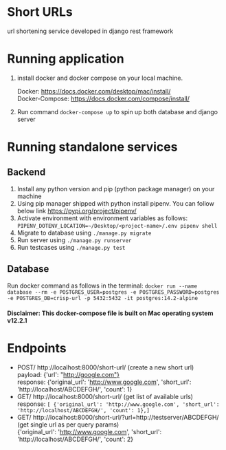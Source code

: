 # Short URLs
url shortening service developed in django rest framework

# Running application
1. install docker and docker compose on your local machine.

    Docker: https://docs.docker.com/desktop/mac/install/ <br>
    Docker-Compose: https://docs.docker.com/compose/install/
2. Run command `docker-compose up` to spin up both database and django server

# Running standalone services
## Backend
1. Install any python version and pip (python package manager) on your machine 
2. Using pip manager shipped with python install pipenv. You can follow below link https://pypi.org/project/pipenv/
3. Activate environment with environment variables as follows: `PIPENV_DOTENV_LOCATION=~/Desktop/<project-name>/.env pipenv shell`
4. Migrate to database using `./manage.py migrate`
5. Run server using `./manage.py runserver`
6. Run testcases using `./manage.py test`

## Database
Run docker command as follows in the terminal: 
`docker run --name database --rm -e POSTGRES_USER=postgres -e POSTGRES_PASSWORD=postgres -e POSTGRES_DB=crisp-url -p 5432:5432 -it postgres:14.2-alpine`


#### Disclaimer: This docker-compose file is built on Mac operating system v12.2.1

# Endpoints
- POST/ http://localhost:8000/short-url/ (create a new short url)<br>
    payload: {'url': "http://google.com"} <br>
    response: {'original_url': 'http://www.google.com', 'short_url': 'http://localhost/ABCDEFGH/', 'count': 1}
- GET/ http://localhost:8000/short-url/ (get list of available urls)<br>
    response: ```[
  {'original_url': 'http://www.google.com', 'short_url': 'http://localhost/ABCDEFGH/', 'count': 1},]```
- GET/ http://localhost:8000/short-url/?url=http://testserver/ABCDEFGH/ (get single url as per query params)<br>
    {'original_url': 'http://www.google.com', 'short_url': 'http://localhost/ABCDEFGH/', 'count': 2}